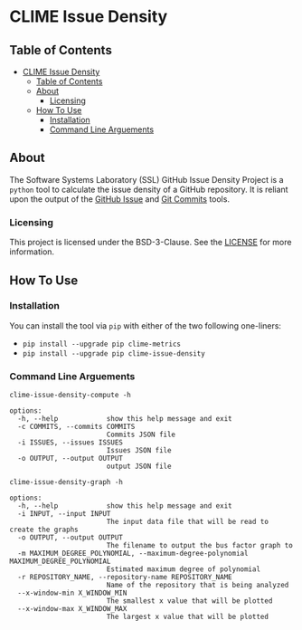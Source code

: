 # CLIME Issue Density

>

## Table of Contents

- [CLIME Issue Density](#clime-issue-density)
  - [Table of Contents](#table-of-contents)
  - [About](#about)
    - [Licensing](#licensing)
  - [How To Use](#how-to-use)
    - [Installation](#installation)
    - [Command Line Arguements](#command-line-arguements)

## About

The Software Systems Laboratory (SSL) GitHub Issue Density Project is a `python` tool to calculate the issue density of a GitHub repository. It is reliant upon the output of the [GitHub Issue](https://github.com/SoftwareSystemsLaboratory/ssl-metrics-github-issues) and [Git Commits](https://github.com/SoftwareSystemsLaboratory/ssl-metrics-git-commits-loc) tools.

### Licensing

This project is licensed under the BSD-3-Clause. See the [LICENSE](LICENSE) for more information.

## How To Use

### Installation

You can install the tool via `pip` with either of the two following one-liners:

- `pip install --upgrade pip clime-metrics`
- `pip install --upgrade pip clime-issue-density`

### Command Line Arguements

`clime-issue-density-compute -h`

``` shell
options:
  -h, --help            show this help message and exit
  -c COMMITS, --commits COMMITS
                        Commits JSON file
  -i ISSUES, --issues ISSUES
                        Issues JSON file
  -o OUTPUT, --output OUTPUT
                        output JSON file
```

`clime-issue-density-graph -h`

``` shell
options:
  -h, --help            show this help message and exit
  -i INPUT, --input INPUT
                        The input data file that will be read to create the graphs
  -o OUTPUT, --output OUTPUT
                        The filename to output the bus factor graph to
  -m MAXIMUM_DEGREE_POLYNOMIAL, --maximum-degree-polynomial MAXIMUM_DEGREE_POLYNOMIAL
                        Estimated maximum degree of polynomial
  -r REPOSITORY_NAME, --repository-name REPOSITORY_NAME
                        Name of the repository that is being analyzed
  --x-window-min X_WINDOW_MIN
                        The smallest x value that will be plotted
  --x-window-max X_WINDOW_MAX
                        The largest x value that will be plotted
```
